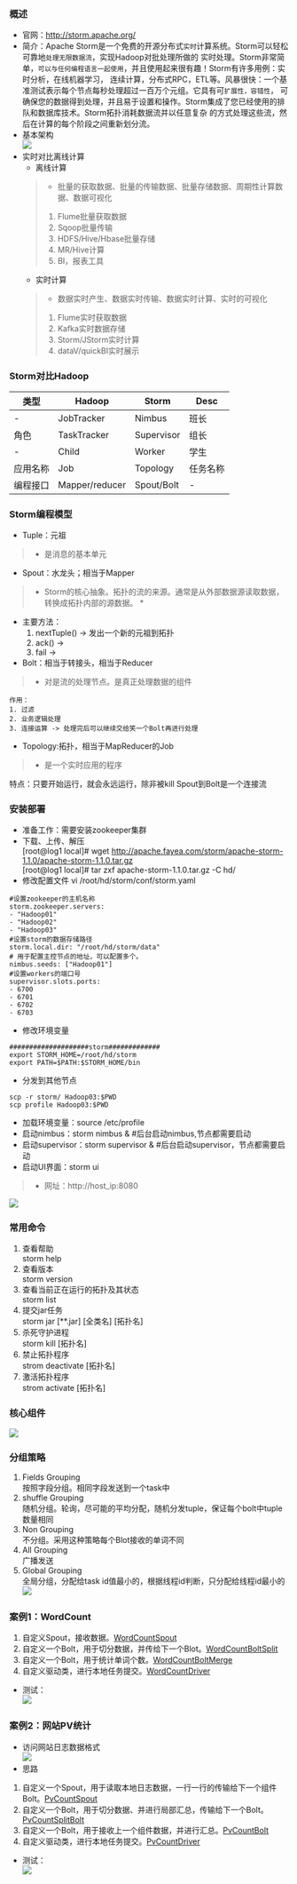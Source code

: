 ### 概述
+ 官网：http://storm.apache.org/
+ 简介：Apache Storm是一个免费的开源分布式`实时`计算系统。Storm可以轻松可靠地`处理无限数据流`，实现Hadoop对批处理所做的
实时处理。Storm非常简单，`可以与任何编程语言一起使用`，并且使用起来很有趣！Storm有许多用例：实时分析，在线机器学习，
连续计算，分布式RPC，ETL等。风暴很快：一个基准测试表示每个节点每秒处理超过一百万个元组。它具有可`扩展性，容错性`，
可确保您的数据得到处理，并且易于设置和操作。Storm集成了您已经使用的排队和数据库技术。Storm拓扑消耗数据流并以任意复杂
的方式处理这些流，然后在计算的每个阶段之间重新划分流。
+ 基本架构      
![](img/toplo.png)
+ 实时对比离线计算
    + 离线计算
    > - 批量的获取数据、批量的传输数据、批量存储数据、周期性计算数据、数据可视化
    > 1. Flume批量获取数据
    > 2. Sqoop批量传输
    > 3. HDFS/Hive/Hbase批量存储
    > 4. MR/Hive计算
    > 5. BI，报表工具
    + 实时计算
    > - 数据实时产生、数据实时传输、数据实时计算、实时的可视化
    > 1. Flume实时获取数据
    > 2. Kafka实时数据存储
    > 3. Storm/JStorm实时计算
    > 4. dataV/quickBI实时展示
### Storm对比Hadoop
|类型|Hadoop|Storm|Desc|
|---|---|---|---|
|-|JobTracker|Nimbus|班长|
|角色|TaskTracker|Supervisor|组长|
|-|Child|Worker|学生|
|应用名称|Job|Topology|任务名称|
|编程接口|Mapper/reducer|Spout/Bolt|-|
### Storm编程模型
+ Tuple：元祖
> - 是消息的基本单元
+ Spout：水龙头；相当于Mapper
> - Storm的核心抽象。拓扑的流的来源。通常是从外部数据源读取数据，转换成拓扑内部的源数据。
	* 
+ 主要方法：
    1. nextTuple()  -> 发出一个新的元祖到拓扑
	2. ack() -> 
	3. fail -> 
+ Bolt：相当于转接头，相当于Reducer
> - 对是流的处理节点。是真正处理数据的组件
        
    作用：
    1. 过滤
    2. 业务逻辑处理
    3. 连接运算 -> 处理完后可以继续交给笑一个Bolt再进行处理
+ Topology:拓扑，相当于MapReducer的Job
> - 是一个实时应用的程序

特点：只要开始运行，就会永远运行，除非被kill
Spout到Bolt是一个连接流
### 安装部署
+ 准备工作：需要安装zookeeper集群
+ 下载、上传、解压     
[root@log1 local]# wget http://apache.fayea.com/storm/apache-storm-1.1.0/apache-storm-1.1.0.tar.gz      
[root@log1 local]# tar zxf apache-storm-1.1.0.tar.gz -C hd/
+ 修改配置文件   vi /root/hd/storm/conf/storm.yaml
```
#设置zookeeper的主机名称
storm.zookeeper.servers:
- "Hadoop01"
- "Hadoop02"
- "Hadoop03"
#设置storm的数据存储路径
storm.local.dir: "/root/hd/storm/data"
# 用于配置主控节点的地址，可以配置多个。
nimbus.seeds: ["Hadoop01"]
#设置workers的端口号
supervisor.slots.ports:
- 6700
- 6701
- 6702
- 6703
```
+ 修改环境变量
```
####################storm############# 
export STORM_HOME=/root/hd/storm
export PATH=$PATH:$STORM_HOME/bin
```
+ 分发到其他节点
```
scp -r storm/ Hadoop03:$PWD
scp profile Hadoop03:$PWD
```
+ 加载环境变量：source /etc/profile
+ 启动nimbus：storm nimbus &  #后台启动nimbus,节点都需要启动
+ 启动supervisor：storm supervisor & #后台启动supervisor，节点都需要启动
+ 启动UI界面：storm ui
> - 网址：http://host_ip:8080      

![](img/stormui.png)
### 常用命令
1. 查看帮助     
storm help
1. 查看版本     
storm version
1. 查看当前正在运行的拓扑及其状态      
storm list
1. 提交jar任务      
storm jar [**.jar] [全类名] [拓扑名]
1. 杀死守护进程       
storm kill [拓扑名]        
1. 禁止拓扑程序       
strom deactivate [拓扑名]
1. 激活拓扑程序       
strom activate [拓扑名]
### 核心组件
![](img/zujian.png)
### 分组策略
1. Fields Grouping      
按照字段分组。相同字段发送到一个task中
1. shuffle Grouping     
随机分组。轮询，尽可能的平均分配，随机分发tuple，保证每个bolt中tuple数量相同
1. Non Grouping     
不分组。采用这种策略每个Blot接收的单词不同
1. All Grouping     
广播发送
1. Global Grouping      
全局分组，分配给task id值最小的，根据线程id判断，只分配给线程id最小的
![](img/group.png)
### 案例1：WordCount
1. 自定义Spout，接收数据。[WordCountSpout](StromCase/src/main/java/WordCount/WordCountSpout.java)
2. 自定义一个Bolt，用于切分数据，并传给下一个Blot。[WordCountBoltSplit](StromCase/src/main/java/WordCount/WordCountBoltSplit.java)
3. 自定义一个Bolt，用于统计单词个数。[WordCountBoltMerge](StromCase/src/main/java/WordCount/WordCountBoltMerge.java)
4. 自定义驱动类，进行本地任务提交。[WordCountDriver](StromCase/src/main/java/WordCount/WordCountDriver.java)
+ 测试：       
![](img/wordcase.png)
### 案例2：网站PV统计
+ 访问网站日志数据格式        
![](img/log.png)
+ 思路
1. 自定义一个Spout，用于读取本地日志数据，一行一行的传输给下一个组件Bolt。[PvCountSpout](StromCase/src/main/java/PVCount/PvCountSpout.java)
2. 自定义一个Bolt，用于切分数据、并进行局部汇总，传输给下一个Bolt。[PvCountSplitBolt](StromCase/src/main/java/PVCount/PvCountSplitBolt.java)
3. 自定义一个Bolt，用于接收上一个组件数据，并进行汇总。[PvCountBolt](StromCase/src/main/java/PVCount/PvCountBolt.java)
4. 自定义驱动类，进行本地任务提交。[PvCountDriver](StromCase/src/main/java/PVCount/PvCountDriver.java)
+ 测试：       
![](img/pv.png)
